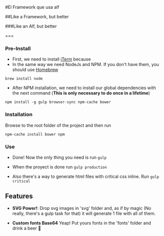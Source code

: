 #El Framework que usa alf

##Like a Framework, but better

###Like an Alf, but better

===

### Pre-Install

- First, we need to install [iTerm](https://www.iterm2.com/) because
- In the same way we need NodeJs and NPM. If you don't have them, you should use [Homebrew](http://brew.sh/)
```
brew install node
```
- After NPM installation, we need to install our global dependencies with the next command (**This is only necessary to do once in a lifetime**)
```
npm install -g gulp browser-sync npm-cache bower
```


### Installation

Browse to the root folder of the project and then run

```
npm-cache install bower npm
```


### Use

- Done! Now the only thing you need is run `gulp`

- When the proyect is done run `gulp production`

- Also there's a way to generate html files with critical css inline. Run `gulp critical`


## Features
- **SVG Power!**: Drop svg images in 'svg' folder and, as if by magic (No really, there's a gulp task for that) it will generate 1 file with all of them.

- **Custom fonts Base64** Yeap! Put yours fonts in the 'fonts' folder and drink a beer 🍺


